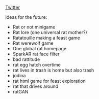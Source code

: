 [Twitter](https://twitter.com/alg0rat)

Ideas for the future:
- Rat or not minigame
- Rat lore (one universal rat mother?)
- Ratatouille making a feast game
- Rat werewolf game
- One global rat homepage
- SparkAR rat face filter
- bad rattitude
- rat egg hatch overtime
- rat lives in trash is home but also trash
- jodina
- rat html game for feast exploration
- rat that drives around
- ratGAN
